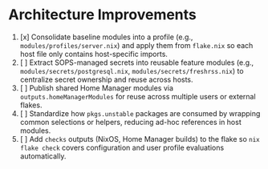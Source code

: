 # Architecture Improvements

1. [x] Consolidate baseline modules into a profile (e.g., `modules/profiles/server.nix`) and apply them from `flake.nix` so each host file only contains host-specific imports.
2. [ ] Extract SOPS-managed secrets into reusable feature modules (e.g., `modules/secrets/postgresql.nix`, `modules/secrets/freshrss.nix`) to centralize secret ownership and reuse across hosts.
3. [ ] Publish shared Home Manager modules via `outputs.homeManagerModules` for reuse across multiple users or external flakes.
4. [ ] Standardize how `pkgs.unstable` packages are consumed by wrapping common selections or helpers, reducing ad-hoc references in host modules.
5. [ ] Add `checks` outputs (NixOS, Home Manager builds) to the flake so `nix flake check` covers configuration and user profile evaluations automatically.
